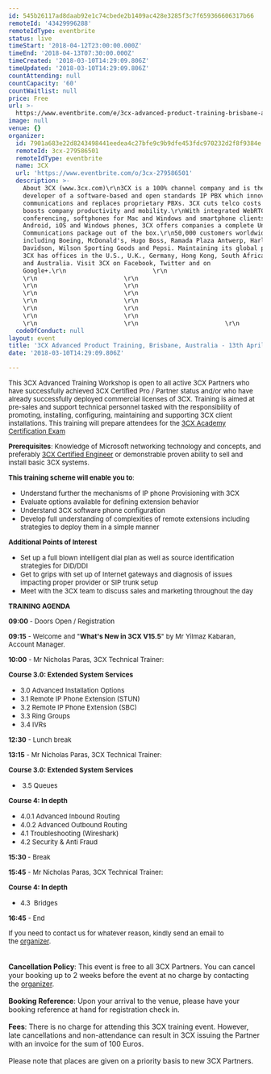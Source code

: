 ```yaml
---
id: 545b26117ad8daab92e1c74cbede2b1409ac428e3285f3c7f659366606317b66
remoteId: '43429996288'
remoteIdType: eventbrite
status: live
timeStart: '2018-04-12T23:00:00.000Z'
timeEnd: '2018-04-13T07:30:00.000Z'
timeCreated: '2018-03-10T14:29:09.806Z'
timeUpdated: '2018-03-10T14:29:09.806Z'
countAttending: null
countCapacity: '60'
countWaitlist: null
price: Free
url: >-
  https://www.eventbrite.com/e/3cx-advanced-product-training-brisbane-australia-13th-april-2018-tickets-43429996288?aff=ebapi
image: null
venue: {}
organizer:
  id: 7901a683e22d8243498441eedea4c27bfe9c9b9dfe453fdc970232d2f8f9384e
  remoteId: 3cx-279586501
  remoteIdType: eventbrite
  name: 3CX
  url: 'https://www.eventbrite.com/o/3cx-279586501'
  description: >-
    About 3CX (www.3cx.com)\r\n3CX is a 100% channel company and is the
    developer of a software-based and open standards IP PBX which innovates
    communications and replaces proprietary PBXs. 3CX cuts telco costs and
    boosts company productivity and mobility.\r\nWith integrated WebRTC web
    conferencing, softphones for Mac and Windows and smartphone clients for
    Android, iOS and Windows phones, 3CX offers companies a complete Unified
    Communications package out of the box.\r\n50,000 customers worldwide use 3CX
    including Boeing, McDonald's, Hugo Boss, Ramada Plaza Antwerp, Harley
    Davidson, Wilson Sporting Goods and Pepsi. Maintaining its global presence,
    3CX has offices in the U.S., U.K., Germany, Hong Kong, South Africa, Russia
    and Australia. Visit 3CX on Facebook, Twitter and on
    Google+.\r\n                        \r\n                       
    \r\n                        \r\n                       
    \r\n                        \r\n                       
    \r\n                        \r\n                       
    \r\n                        \r\n                       
    \r\n                        \r\n                       
    \r\n                        \r\n                       
    \r\n                        \r\n                        \r\n
  codeOfConduct: null
layout: event
title: '3CX Advanced Product Training, Brisbane, Australia - 13th April 2018'
date: '2018-03-10T14:29:09.806Z'

---
```

<P><SPAN STYLE="font-size: small;">This 3CX Advanced Training Workshop is open to all active 3CX Partners who have successfully achieved 3CX Certified Pro / Partner status and/or who have already successfully deployed commercial licenses of 3CX. Training is aimed at pre-sales and support technical personnel tasked with the responsibility of promoting, installing, configuring, maintaining and supporting 3CX client installations. This training will prepare attendees for the <A HREF="http://www.3cx.com/3CXAcademy/" TARGET="_blank" REL="noopener nofollow nofollow nofollow noopener noreferrer nofollow nofollow nofollow nofollow nofollow nofollow nofollow nofollow noreferrer nofollow">3CX Academy Certification Exam</A><BR></SPAN></P>
<P><SPAN STYLE="font-size: small;"><STRONG>Prerequisites</STRONG>: Knowledge of Microsoft networking technology and concepts, and preferably <A TITLE="3CX Certified Engineer" HREF="http://www.3cx.com/3CXAcademy" TARGET="_blank" REL="noopener nofollow nofollow nofollow noopener noreferrer nofollow nofollow nofollow nofollow nofollow nofollow nofollow nofollow noreferrer nofollow">3CX Certified Engineer</A> or demonstrable proven ability to sell and install basic 3CX systems.</SPAN></P>
<P><SPAN STYLE="font-size: small;"><STRONG>This training scheme will enable you to</STRONG>:</SPAN></P>
<UL>
<LI><SPAN STYLE="font-size: small;">Understand further the mechanisms of IP phone Provisioning with 3CX</SPAN></LI>
<LI><SPAN STYLE="font-size: small;">Evaluate options available for defining extension behavior</SPAN></LI>
<LI><SPAN STYLE="font-size: small;">Understand 3CX software phone configuration</SPAN></LI>
<LI><SPAN STYLE="font-size: small;">Develop full understanding of complexities of remote extensions including strategies to deploy them in a simple manner</SPAN></LI>
</UL>
<P><SPAN STYLE="font-size: small;"><STRONG>Additional Points of Interest</STRONG></SPAN></P>
<UL>
<LI><SPAN STYLE="font-size: small;">Set up a full blown intelligent dial plan as well as source identification strategies for DID/DDI</SPAN></LI>
<LI><SPAN STYLE="font-size: small;">Get to grips with set up of Internet gateways and diagnosis of issues impacting proper provider or SIP trunk setup</SPAN></LI>
<LI><SPAN STYLE="font-size: small;">Meet with the 3CX team to discuss sales and marketing throughout the day</SPAN></LI>
</UL>
<P><SPAN STYLE="font-size: small;"><STRONG>TRAINING AGENDA</STRONG></SPAN></P>
<P><SPAN STYLE="font-size: small;"><STRONG><SPAN CLASS="aBn"><SPAN CLASS="aQJ">09:00</SPAN></SPAN> </STRONG>- Doors Open / Registration</SPAN></P>
<P><SPAN STYLE="font-size: small;"><STRONG><SPAN CLASS="aBn"><SPAN CLASS="aQJ">09:15</SPAN></SPAN></STRONG> - Welcome and "<STRONG>What's New in 3CX V15.5</STRONG>" by Mr Yilmaz Kabaran, Account Manager.</SPAN></P>
<P><SPAN STYLE="font-size: small;"><STRONG><SPAN CLASS="aBn"><SPAN CLASS="aQJ">10:00</SPAN></SPAN></STRONG> - Mr Nicholas Paras, 3CX Technical Trainer:</SPAN></P>
<P><SPAN STYLE="font-size: small;"><STRONG>Course 3.0: Extended System Services </STRONG></SPAN></P>
<UL>
<LI><SPAN STYLE="font-size: small;">3.0 Advanced Installation Options</SPAN></LI>
<LI><SPAN STYLE="font-size: small;">3.1 Remote IP Phone Extension (STUN)</SPAN></LI>
<LI><SPAN STYLE="font-size: small;">3.2 Remote IP Phone Extension (SBC)</SPAN></LI>
<LI><SPAN STYLE="font-size: small;">3.3 Ring Groups</SPAN></LI>
<LI><SPAN STYLE="font-size: small;">3.4 IVRs</SPAN></LI>
</UL>
<P><SPAN STYLE="font-size: small;"><STRONG><SPAN CLASS="aBn"><SPAN CLASS="aQJ">12:30</SPAN></SPAN></STRONG> - Lunch break</SPAN></P>
<P><SPAN STYLE="font-size: small;"><STRONG><SPAN CLASS="aBn"><SPAN CLASS="aQJ">13:15</SPAN></SPAN></STRONG> - Mr Nicholas Paras, 3CX Technical Trainer:</SPAN></P>
<P><SPAN STYLE="font-size: small;"><STRONG>Course 3.0: Extended System Services</STRONG> </SPAN></P>
<UL>
<LI><SPAN STYLE="font-size: small;"> 3.5 Queues</SPAN></LI>
</UL>
<P><SPAN STYLE="font-size: small;"><STRONG>Course 4: In depth</STRONG></SPAN></P>
<UL>
<LI><SPAN STYLE="font-size: small;">4.0.1 Advanced Inbound Routing</SPAN></LI>
<LI><SPAN STYLE="font-size: small;">4.0.2 Advanced Outbound Routing</SPAN></LI>
<LI><SPAN STYLE="font-size: small;">4.1 Troubleshooting (Wireshark)</SPAN></LI>
<LI><SPAN STYLE="font-size: small;">4.2 Security &amp; Anti Fraud</SPAN></LI>
</UL>
<P><SPAN STYLE="font-size: small;"><STRONG><SPAN CLASS="aBn"><SPAN CLASS="aQJ">15:30</SPAN></SPAN> </STRONG>- Break</SPAN></P>
<P><SPAN STYLE="font-size: small;"><STRONG><SPAN CLASS="aBn"><SPAN CLASS="aQJ">15:45</SPAN></SPAN></STRONG> - Mr Nicholas Paras, 3CX Technical Trainer:</SPAN></P>
<P><SPAN STYLE="font-size: small;"><STRONG>Course 4: In depth</STRONG></SPAN></P>
<UL>
<LI><SPAN STYLE="font-size: small;">4.3  Bridges</SPAN></LI>
</UL>
<P><SPAN STYLE="font-size: small;"><STRONG><SPAN CLASS="aBn"><SPAN CLASS="aQJ">16:45</SPAN></SPAN></STRONG> - End</SPAN></P>
<DIV><SPAN STYLE="font-size: small;">If you need to contact us for whatever reason, kindly send an email to the <A HREF="mailto:ee@3cx.com" REL="nofollow">organizer</A>.</SPAN></DIV>
<DIV> </DIV>
<DIV><SPAN> </SPAN></DIV>
<DIV><SPAN><SPAN><STRONG>Cancellation Policy</STRONG>: This event is free to all 3CX Partners. You can cancel your booking up to 2 weeks before the event at no charge by contacting the</SPAN> <A HREF="mailto:ee@3cx.com" REL="nofollow">organizer</A>.</SPAN></DIV>
<DIV><SPAN><BR></SPAN></DIV>
<DIV><SPAN><STRONG>Booking Reference</STRONG>: Upon your arrival to the venue, please have your booking reference at hand for registration check in.</SPAN></DIV>
<DIV><SPAN><BR></SPAN></DIV>
<DIV><SPAN><STRONG>Fees</STRONG>: There is no charge for attending this 3CX training event. However, late cancellations and non-attendance can result in 3CX issuing the Partner with an invoice for the sum of 100 Euros.</SPAN></DIV>
<DIV><SPAN><BR></SPAN></DIV>
<DIV><SPAN>Please note that places are given on a priority basis to new 3CX Partners.</SPAN></DIV>

